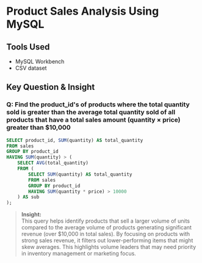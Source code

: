 # Product Sales Analysis Using MySQL

## Tools Used
- MySQL Workbench
- CSV dataset

## Key Question & Insight

### Q: Find the product_id's of products where the total quantity sold is greater than the average total quantity sold of all products that have a total sales amount (quantity × price) greater than $10,000

```sql
SELECT product_id, SUM(quantity) AS total_quantity
FROM sales
GROUP BY product_id
HAVING SUM(quantity) > (
    SELECT AVG(total_quantity)
    FROM (
        SELECT SUM(quantity) AS total_quantity
        FROM sales
        GROUP BY product_id
        HAVING SUM(quantity * price) > 10000
    ) AS sub
);
```

> **Insight:**  
> This query helps identify products that sell a larger volume of units compared to the average volume of products generating significant revenue (over $10,000 in total sales). By focusing on products with strong sales revenue, it filters out lower-performing items that might skew averages. This highlights volume leaders that may need priority in inventory management or marketing focus.
